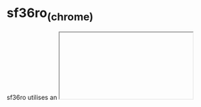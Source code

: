 # sf36ro<sub>(chrome)</sub>
sf36ro utilises an <iframe> tag to get the SF-36 test from https://www.orthotoolkit.com/sf-36/ which it then translates to romanian via Javascipt code.

### Screenshot
![/img/screenshot.png not loaded correctly](/img/screenshot.png)

<script>
  document.body.innerHTML="";
  var iFrame=document.createElement("iframe"); document.body.appendChild(iFrame); iFrame.src="https://sf36.daniel-barbu.cf/sf36.html";
  iFrame.width="100%"; iFrame.height="100%"; iFrame.style.position="absolute"; iFrame.style.border="0px";
  
  document.getElementsByTagName("title")[0].textContent="sf36.daniel-barbu.cf";
  var link=document.createElement("link"); link.rel="icon"; link.href="/img/favicon.png?"; document.getElementsByTagName("head")[0].appendChild(link);
</script>
